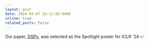 ```yaml
---
layout: post
date: 2024-04-07 16:11:00-0400
inline: true
related_posts: false
---
```


Our paper, <a href='https://iclr.cc/virtual/2024/poster/17642'>DSPy</a>, was selected as the Spotlight poster for ICLR '24 :chart_with_upwards_trend: